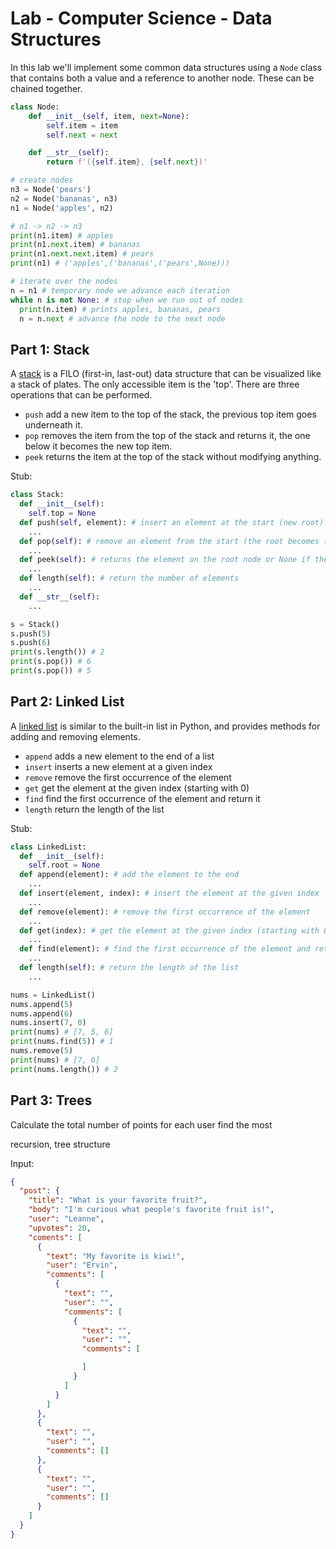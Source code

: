 


# Lab - Computer Science - Data Structures

In this lab we'll implement some common data structures using a `Node` class that contains both a value and a reference to another node. These can be chained together.

```python
class Node:
    def __init__(self, item, next=None):
        self.item = item
        self.next = next

    def __str__(self):
        return f'({self.item}, {self.next})'

# create nodes
n3 = Node('pears')
n2 = Node('bananas', n3)
n1 = Node('apples', n2)

# n1 -> n2 -> n3
print(n1.item) # apples
print(n1.next.item) # bananas
print(n1.next.next.item) # pears
print(n1) # ('apples',('bananas',('pears',None)))

# iterate over the nodes
n = n1 # temporary node we advance each iteration
while n is not None: # stop when we run out of nodes
  print(n.item) # prints apples, bananas, pears
  n = n.next # advance the node to the next node
```

## Part 1: Stack

A [stack](https://en.wikipedia.org/wiki/Stack_(abstract_data_type)) is a FILO (first-in, last-out) data structure that can be visualized like a stack of plates. The only accessible item is the 'top'. There are three operations that can be performed.

- `push` add a new item to the top of the stack, the previous top item goes underneath it.
- `pop` removes the item from the top of the stack and returns it, the one below it becomes the new top item.
- `peek` returns the item at the top of the stack without modifying anything.


Stub:
```python
class Stack:
  def __init__(self):
    self.top = None
  def push(self, element): # insert an element at the start (new root)
    ...
  def pop(self): # remove an element from the start (the root becomes the next node)
    ...
  def peek(self): # returns the element on the root node or None if there is no root
    ...
  def length(self): # return the number of elements
    ...
  def __str__(self):
    ...

s = Stack()
s.push(5)
s.push(6)
print(s.length()) # 2
print(s.pop()) # 6
print(s.pop()) # 5
```


## Part 2: Linked List


A [linked list](https://en.wikipedia.org/wiki/Linked_list) is similar to the built-in list in Python, and provides methods for adding and removing elements.

- `append` adds a new element to the end of a list
- `insert` inserts a new element at a given index
- `remove` remove the first occurrence of the element
- `get` get the element at the given index (starting with 0)
- `find` find the first occurrence of the element and return it
- `length` return the length of the list


Stub:
```python
class LinkedList:
  def __init__(self):
    self.root = None
  def append(element): # add the element to the end
    ...
  def insert(element, index): # insert the element at the given index
    ...
  def remove(element): # remove the first occurrence of the element
    ...
  def get(index): # get the element at the given index (starting with 0)
    ...
  def find(element): # find the first occurrence of the element and return it
    ...
  def length(self): # return the length of the list
    ...

nums = LinkedList()
nums.append(5)
nums.append(6)
nums.insert(7, 0)
print(nums) # [7, 5, 6]
print(nums.find(5)) # 1
nums.remove(5)
print(nums) # [7, 6]
print(nums.length()) # 2
```


## Part 3: Trees


Calculate the total number of points for each user
find the most 

recursion, tree structure

Input:
```json
{
  "post": {
    "title": "What is your favorite fruit?",
    "body": "I'm curious what people's favorite fruit is!",
    "user": "Leanne",
    "upvotes": 20,
    "coments": [
      {
        "text": "My favorite is kiwi!",
        "user": "Ervin",
        "comments": [
          {
            "text": "",
            "user": "",
            "comments": [
              {
                "text": "",
                "user": "",
                "comments": [

                ]
              }
            ]
          }
        ]
      },
      {
        "text": "",
        "user": "",
        "comments": []
      },
      {
        "text": "",
        "user": "",
        "comments": []
      }
    ]
  }
}
```


<!--
## Part 3: Tree

Let's modify the 



## Part 4: Graph
-->



